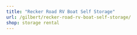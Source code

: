 ```yaml
---
title: "Recker Road RV Boat Self Storage"
url: /gilbert/recker-road-rv-boat-self-storage/
shop: storage rental
---
```

